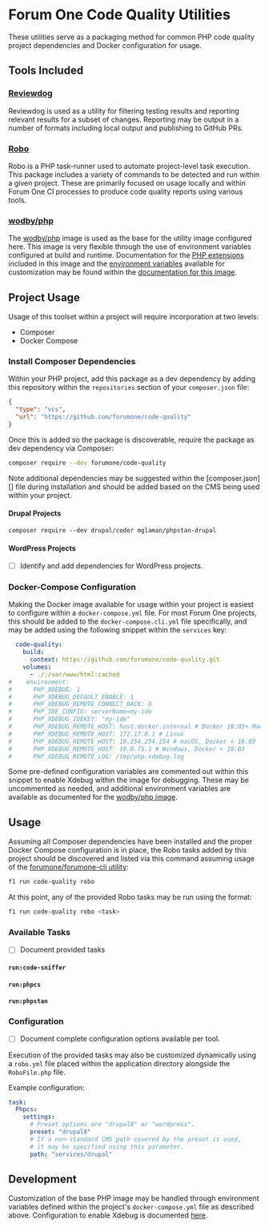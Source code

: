 # Forum One Code Quality Utilities

These utilities serve as a packaging method for common PHP code quality project
dependencies and Docker configuration for usage.

## Tools Included

### [Reviewdog](https://github.com/reviewdog/reviewdog)

Reviewdog is used as a utility for filtering testing results and reporting
relevant results for a subset of changes. Reporting may be output in a number
of formats including local output and publishing to GitHub PRs.

### [Robo](https://github.com/consolidation/Robo)

Robo is a PHP task-runner used to automate project-level task execution. This
package includes a variety of commands to be detected and run within a given
project. These are primarily focused on usage locally and within Forum One CI
processes to produce code quality reports using various tools.

### [wodby/php](https://github.com/wodby/php)

The [wodby/php](https://github.com/wodby/php) image is used as the base for the
utility image configured here. This image is very flexible through the use of
environment variables configured at build and runtime. Documentation for the
[PHP extensions](https://github.com/wodby/php#php-extensions) included in this
image and the [environment variables](https://github.com/wodby/php#environment-variables)
available for customization may be found within the
[documentation for this image](https://github.com/wodby/php/blob/master/README.md).

## Project Usage

Usage of this toolset within a project will require incorporation at two levels:

* Composer
* Docker Compose

### Install Composer Dependencies

Within your PHP project, add this package as a dev dependency by adding this
repository within the `repositories` section of your `composer.json` file:

```json
{
  "type": "vcs",
  "url": "https://github.com/forumone/code-quality"
}
```

Once this is added so the package is discoverable, require the package as dev
dependency via Composer:

```bash
composer require --dev forumone/code-quality
```

Note additional dependencies may be suggested within the [composer.json][] file
during installation and should be added based on the CMS being used within your
project.

#### Drupal Projects

```
composer require --dev drupal/coder mglaman/phpstan-drupal
```

#### WordPress Projects

* [ ] Identify and add dependencies for WordPress projects.

### Docker-Compose Configuration

Making the Docker image available for usage within your project is easiest to configure within a `docker-compose.yml` file. For most Forum One projects, this should be added to the `docker-compose.cli.yml` file specifically, and may be added using the following snippet within the `services` key:
```yaml
  code-quality:
    build:
      context: https://github.com/forumone/code-quality.git
    volumes:
      - ./:/var/www/html:cached
#    environment:
#      PHP_XDEBUG: 1
#      PHP_XDEBUG_DEFAULT_ENABLE: 1
#      PHP_XDEBUG_REMOTE_CONNECT_BACK: 0
#      PHP_IDE_CONFIG: serverName=my-ide
#      PHP_XDEBUG_IDEKEY: "my-ide"
#      PHP_XDEBUG_REMOTE_HOST: host.docker.internal # Docker 18.03+ Mac/Win
#      PHP_XDEBUG_REMOTE_HOST: 172.17.0.1 # Linux
#      PHP_XDEBUG_REMOTE_HOST: 10.254.254.254 # macOS, Docker < 18.03
#      PHP_XDEBUG_REMOTE_HOST: 10.0.75.1 # Windows, Docker < 18.03
#      PHP_XDEBUG_REMOTE_LOG: /tmp/php-xdebug.log
```
Some pre-defined configuration variables are commented out within this snippet to enable Xdebug within the image for debugging. These may be uncommented as needed, and additional environment variables are available as documented for the [wodby/php image](https://github.com/wodby/php#environment-variables).

## Usage
Assuming all Composer dependencies have been installed and the proper Docker Compose configuration is in place, the Robo tasks added by this project should be discovered and listed via this command assuming usage of the [forumone/forumone-cli utility](https://github.com/forumone/forumone-cli):
```bash
f1 run code-quality robo
```
At this point, any of the provided Robo tasks may be run using the format:
```bash
f1 run code-quality robo <task>
```
### Available Tasks
- [ ] Document provided tasks

#### `run:code-sniffer`

#### `run:phpcs`

#### `run:phpstan`

### Configuration
- [ ] Document complete configuration options available per tool.

Execution of the provided tasks may also be customized dynamically using a `robo.yml` file placed within the application directory alongside the `RoboFile.php` file.

Example configuration:
```yaml
task:
  Phpcs:
    settings:
      # Preset options are "drupal8" or "wordpress".
      preset: "drupal8"
      # If a non-standard CMS path covered by the preset is used,
      # it may be specified using this parameter.
      path: "services/drupal"
```
## Development
Customization of the base PHP image may be handled through environment variables defined within the project's `docker-compose.yml` file as described above. Configuration to enable Xdebug is documented [here](https://wodby.com/docs/1.0/stacks/php/local/#xdebug).
